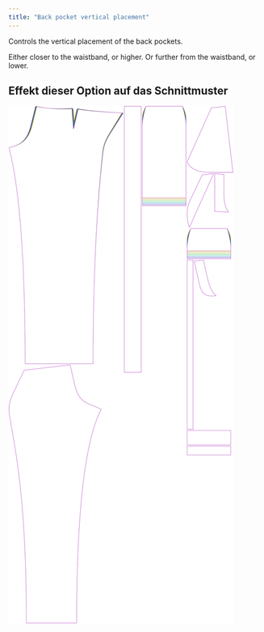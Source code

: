 ```yaml
---
title: "Back pocket vertical placement"
---
```


Controls the vertical placement of the back pockets.

Either closer to the waistband, or higher. Or further from the waistband, or lower.

## Effekt dieser Option auf das Schnittmuster

![This image shows the effect of this option by superimposing several variants that have a different value for this option](charlie_backpocketverticalplacement_sample.svg "Effect of this option on the pattern")
